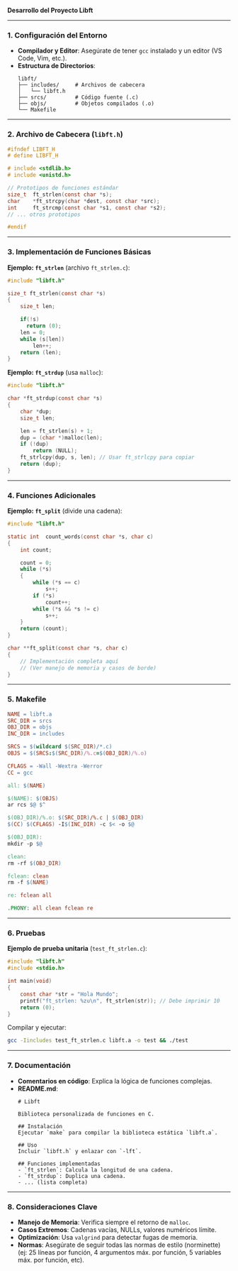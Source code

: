 **Desarrollo del Proyecto Libft**

---

### **1. Configuración del Entorno**
- **Compilador y Editor**: Asegúrate de tener `gcc` instalado y un editor (VS Code, Vim, etc.).
- **Estructura de Directorios**:
  ```
  libft/
  ├── includes/     # Archivos de cabecera
  │   └── libft.h
  ├── srcs/         # Código fuente (.c)
  ├── objs/         # Objetos compilados (.o)
  └── Makefile
  ```

---

### **2. Archivo de Cabecera (`libft.h`)**
```c
#ifndef LIBFT_H
# define LIBFT_H

# include <stdlib.h>
# include <unistd.h>

// Prototipos de funciones estándar
size_t  ft_strlen(const char *s);
char    *ft_strcpy(char *dest, const char *src);
int     ft_strcmp(const char *s1, const char *s2);
// ... otros prototipos

#endif
```

---

### **3. Implementación de Funciones Básicas**
**Ejemplo: `ft_strlen`** (archivo `ft_strlen.c`):
```c
#include "libft.h"

size_t ft_strlen(const char *s)
{
    size_t len;

    if(!s)
      return (0);
    len = 0;
    while (s[len])
        len++;
    return (len);
}
```

**Ejemplo: `ft_strdup`** (usa `malloc`):
```c
#include "libft.h"

char *ft_strdup(const char *s)
{
    char *dup;
    size_t len;

    len = ft_strlen(s) + 1;
    dup = (char *)malloc(len);
    if (!dup)
        return (NULL);
    ft_strlcpy(dup, s, len); // Usar ft_strlcpy para copiar
    return (dup);
}
```

---

### **4. Funciones Adicionales**
**Ejemplo: `ft_split`** (divide una cadena):
```c
#include "libft.h"

static int  count_words(const char *s, char c)
{
    int count;

    count = 0;
    while (*s)
    {
        while (*s == c)
            s++;
        if (*s)
            count++;
        while (*s && *s != c)
            s++;
    }
    return (count);
}

char **ft_split(const char *s, char c)
{
    // Implementación completa aquí
    // (Ver manejo de memoria y casos de borde)
}
```

---

### **5. Makefile**
```makefile
NAME = libft.a
SRC_DIR = srcs
OBJ_DIR = objs
INC_DIR = includes

SRCS = $(wildcard $(SRC_DIR)/*.c)
OBJS = $(SRCS:$(SRC_DIR)/%.c=$(OBJ_DIR)/%.o)

CFLAGS = -Wall -Wextra -Werror
CC = gcc

all: $(NAME)

$(NAME): $(OBJS)
ar rcs $@ $^

$(OBJ_DIR)/%.o: $(SRC_DIR)/%.c | $(OBJ_DIR)
$(CC) $(CFLAGS) -I$(INC_DIR) -c $< -o $@

$(OBJ_DIR):
mkdir -p $@

clean:
rm -rf $(OBJ_DIR)

fclean: clean
rm -f $(NAME)

re: fclean all

.PHONY: all clean fclean re
```

---

### **6. Pruebas**
**Ejemplo de prueba unitaria** (`test_ft_strlen.c`):
```c
#include "libft.h"
#include <stdio.h>

int main(void)
{
    const char *str = "Hola Mundo";
    printf("ft_strlen: %zu\n", ft_strlen(str)); // Debe imprimir 10
    return (0);
}
```
Compilar y ejecutar:
```bash
gcc -Iincludes test_ft_strlen.c libft.a -o test && ./test
```

---

### **7. Documentación**
- **Comentarios en código**: Explica la lógica de funciones complejas.
- **README.md**:
  ```
  # Libft

  Biblioteca personalizada de funciones en C.

  ## Instalación
  Ejecutar `make` para compilar la biblioteca estática `libft.a`.

  ## Uso
  Incluir `libft.h` y enlazar con `-lft`.

  ## Funciones implementadas
  - `ft_strlen`: Calcula la longitud de una cadena.
  - `ft_strdup`: Duplica una cadena.
  - ... (lista completa)
  ```

---

### **8. Consideraciones Clave**
- **Manejo de Memoria**: Verifica siempre el retorno de `malloc`.
- **Casos Extremos**: Cadenas vacías, NULLs, valores numéricos límite.
- **Optimización**: Usa `valgrind` para detectar fugas de memoria.
- **Normas**: Asegúrate de seguir todas las normas de estilo (norminette) (ej: 25 líneas por función, 4 argumentos máx. por función, 5 variables máx. por función, etc).
